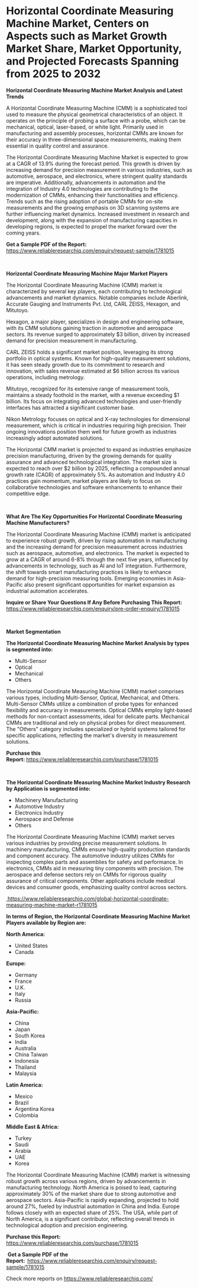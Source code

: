 <p><h1>Horizontal Coordinate Measuring Machine Market, Centers on Aspects such as Market Growth Market Share, Market Opportunity, and Projected Forecasts Spanning from 2025 to 2032</h1></p><p><strong>Horizontal Coordinate Measuring Machine Market Analysis and Latest Trends</strong></p>
<p><p>A Horizontal Coordinate Measuring Machine (CMM) is a sophisticated tool used to measure the physical geometrical characteristics of an object. It operates on the principle of probing a surface with a probe, which can be mechanical, optical, laser-based, or white light. Primarily used in manufacturing and assembly processes, horizontal CMMs are known for their accuracy in three-dimensional space measurements, making them essential in quality control and assurance.</p><p>The Horizontal Coordinate Measuring Machine Market is expected to grow at a CAGR of 13.9% during the forecast period. This growth is driven by increasing demand for precision measurement in various industries, such as automotive, aerospace, and electronics, where stringent quality standards are imperative. Additionally, advancements in automation and the integration of Industry 4.0 technologies are contributing to the modernization of CMMs, enhancing their functionalities and efficiency. Trends such as the rising adoption of portable CMMs for on-site measurements and the growing emphasis on 3D scanning systems are further influencing market dynamics. Increased investment in research and development, along with the expansion of manufacturing capacities in developing regions, is expected to propel the market forward over the coming years.</p></p>
<p><strong>Get a Sample PDF of the Report:&nbsp;</strong> <a href="https://www.reliableresearchiq.com/enquiry/request-sample/1781015?utm_campaign=2927&utm_medium=2&utm_source=Github&utm_content=ia&utm_term=25032025&utm_id=horizontal-coordinate-measuring-machine">https://www.reliableresearchiq.com/enquiry/request-sample/1781015</a></p>
<p>&nbsp;</p>
<p><strong>Horizontal Coordinate Measuring Machine Major Market Players</strong></p>
<p><p>The Horizontal Coordinate Measuring Machine (CMM) market is characterized by several key players, each contributing to technological advancements and market dynamics. Notable companies include Aberlink, Accurate Gauging and Instruments Pvt. Ltd, CARL ZEISS, Hexagon, and Mitutoyo. </p><p>Hexagon, a major player, specializes in design and engineering software, with its CMM solutions gaining traction in automotive and aerospace sectors. Its revenue surged to approximately $3 billion, driven by increased demand for precision measurement in manufacturing.</p><p>CARL ZEISS holds a significant market position, leveraging its strong portfolio in optical systems. Known for high-quality measurement solutions, it has seen steady growth due to its commitment to research and innovation, with sales revenue estimated at $6 billion across its various operations, including metrology.</p><p>Mitutoyo, recognized for its extensive range of measurement tools, maintains a steady foothold in the market, with a revenue exceeding $1 billion. Its focus on integrating advanced technologies and user-friendly interfaces has attracted a significant customer base.</p><p>Nikon Metrology focuses on optical and X-ray technologies for dimensional measurement, which is critical in industries requiring high precision. Their ongoing innovations position them well for future growth as industries increasingly adopt automated solutions.</p><p>The Horizontal CMM market is projected to expand as industries emphasize precision manufacturing, driven by the growing demands for quality assurance and advanced technological integration. The market size is expected to reach over $2 billion by 2025, reflecting a compounded annual growth rate (CAGR) of approximately 5%. As automation and Industry 4.0 practices gain momentum, market players are likely to focus on collaborative technologies and software enhancements to enhance their competitive edge.</p></p>
<p>&nbsp;</p>
<p><strong>What Are The Key Opportunities For Horizontal Coordinate Measuring Machine Manufacturers?</strong></p>
<p><p>The Horizontal Coordinate Measuring Machine (CMM) market is anticipated to experience robust growth, driven by rising automation in manufacturing and the increasing demand for precision measurement across industries such as aerospace, automotive, and electronics. The market is expected to grow at a CAGR of around 6-8% through the next five years, influenced by advancements in technology, such as AI and IoT integration. Furthermore, the shift towards smart manufacturing practices is likely to enhance demand for high-precision measuring tools. Emerging economies in Asia-Pacific also present significant opportunities for market expansion as industrial automation accelerates.</p></p>
<p><strong>Inquire or Share Your Questions If Any Before Purchasing This Report:</strong> <a href="https://www.reliableresearchiq.com/enquiry/pre-order-enquiry/1781015?utm_campaign=2927&utm_medium=2&utm_source=Github&utm_content=ia&utm_term=25032025&utm_id=horizontal-coordinate-measuring-machine">https://www.reliableresearchiq.com/enquiry/pre-order-enquiry/1781015</a></p>
<p>&nbsp;</p>
<p><strong>Market Segmentation</strong></p>
<p><strong>The Horizontal Coordinate Measuring Machine Market Analysis by types is segmented into:</strong></p>
<p><ul><li>Multi-Sensor</li><li>Optical</li><li>Mechanical</li><li>Others</li></ul></p>
<p><p>The Horizontal Coordinate Measuring Machine (CMM) market comprises various types, including Multi-Sensor, Optical, Mechanical, and Others. Multi-Sensor CMMs utilize a combination of probe types for enhanced flexibility and accuracy in measurements. Optical CMMs employ light-based methods for non-contact assessments, ideal for delicate parts. Mechanical CMMs are traditional and rely on physical probes for direct measurement. The "Others" category includes specialized or hybrid systems tailored for specific applications, reflecting the market's diversity in measurement solutions.</p></p>
<p><strong>Purchase this Report:&nbsp;</strong><a href="https://www.reliableresearchiq.com/purchase/1781015?utm_campaign=2927&utm_medium=2&utm_source=Github&utm_content=ia&utm_term=25032025&utm_id=horizontal-coordinate-measuring-machine">https://www.reliableresearchiq.com/purchase/1781015</a></p>
<p>&nbsp;</p>
<p><strong>The Horizontal Coordinate Measuring Machine Market Industry Research by Application is segmented into:</strong></p>
<p><ul><li>Machinery Manufacturing</li><li>Automotive Industry</li><li>Electronics Industry</li><li>Aerospace and Defense</li><li>Others</li></ul></p>
<p><p>The Horizontal Coordinate Measuring Machine (CMM) market serves various industries by providing precise measurement solutions. In machinery manufacturing, CMMs ensure high-quality production standards and component accuracy. The automotive industry utilizes CMMs for inspecting complex parts and assemblies for safety and performance. In electronics, CMMs aid in measuring tiny components with precision. The aerospace and defense sectors rely on CMMs for rigorous quality assurance of critical components. Other applications include medical devices and consumer goods, emphasizing quality control across sectors.</p></p>
<p><a href="https://www.reliableresearchiq.com/global-horizontal-coordinate-measuring-machine-market-r1781015?utm_campaign=2927&utm_medium=2&utm_source=Github&utm_content=ia&utm_term=25032025&utm_id=horizontal-coordinate-measuring-machine">&nbsp;https://www.reliableresearchiq.com/global-horizontal-coordinate-measuring-machine-market-r1781015</a></p>
<p><strong>In terms of Region, the Horizontal Coordinate Measuring Machine Market Players available by Region are:</strong></p>
<p>
    <p> <strong> North America: </strong>
        <ul>
            <li>United States</li>
            <li>Canada</li>
        </ul>
        </p> 
    <p> <strong> Europe: </strong>
        <ul>
            <li>Germany</li>
            <li>France</li>
            <li>U.K.</li>
            <li>Italy</li>
            <li>Russia</li>
        </ul>
        </p> 
    <p> <strong> Asia-Pacific: </strong>
        <ul>
            <li>China</li>
            <li>Japan</li>
            <li>South Korea</li>
            <li>India</li>
            <li>Australia</li>
            <li>China Taiwan</li>
            <li>Indonesia</li>
            <li>Thailand</li>
            <li>Malaysia</li>
        </ul>
        </p> 
    <p> <strong> Latin America: </strong>
        <ul>
            <li>Mexico</li>
            <li>Brazil</li>
            <li>Argentina Korea</li>
            <li>Colombia</li>
        </ul>
        </p> 
    <p> <strong> Middle East & Africa: </strong>
        <ul>
            <li>Turkey</li>
            <li>Saudi</li>
            <li>Arabia</li>
            <li>UAE</li>
            <li>Korea</li>
        </ul>
    </p>
    </p>
<p><p>The Horizontal Coordinate Measuring Machine (CMM) market is witnessing robust growth across various regions, driven by advancements in manufacturing technology. North America is poised to lead, capturing approximately 30% of the market share due to strong automotive and aerospace sectors. Asia-Pacific is rapidly expanding, projected to hold around 27%, fueled by industrial automation in China and India. Europe follows closely with an expected share of 25%. The USA, while part of North America, is a significant contributor, reflecting overall trends in technological adoption and precision engineering.</p></p>
<p><strong>Purchase this Report: </strong><a href="https://www.reliableresearchiq.com/purchase/1781015?utm_campaign=2927&utm_medium=2&utm_source=Github&utm_content=ia&utm_term=25032025&utm_id=horizontal-coordinate-measuring-machine">https://www.reliableresearchiq.com/purchase/1781015</a></p>
<p>&nbsp;<strong>Get a Sample PDF of the Report:&nbsp;&nbsp;</strong><a href="https://www.reliableresearchiq.com/enquiry/request-sample/1781015?utm_campaign=2927&utm_medium=2&utm_source=Github&utm_content=ia&utm_term=25032025&utm_id=horizontal-coordinate-measuring-machine">https://www.reliableresearchiq.com/enquiry/request-sample/1781015</a></p>
<p><strong></strong></p>
<p>Check more reports on <a href="https://www.reliableresearchiq.com/?utm_campaign=2927&utm_medium=2&utm_source=Github&utm_content=ia&utm_term=25032025&utm_id=horizontal-coordinate-measuring-machine">https://www.reliableresearchiq.com/</a></p>